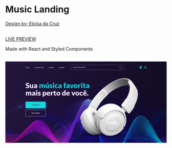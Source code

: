 # Music Landing

<a href="https://www.linkedin.com/in/eloisa-da-cruz-764049176/">Design by: Eloisa da Cruz</a>

<br/>
<a href="https://marlone-projects.web.app/music-landing/">LIVE PREVIEW</a>

Made with React and Styled Components
<br/><br/>

<img src=".github/preview.png" alt="Music Landing Preview" title="Music Landing Preview">
